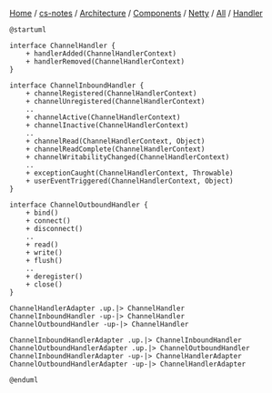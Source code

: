 [Home](https://mengxianbin.github.io) /
[cs-notes](https://mengxianbin.github.io/cs-notes/site) /
[Architecture](https://mengxianbin.github.io/cs-notes/site/Architecture) /
[Components](https://mengxianbin.github.io/cs-notes/site/Architecture/Components) /
[Netty](https://mengxianbin.github.io/cs-notes/site/Architecture/Components/Netty) /
[All](https://mengxianbin.github.io/cs-notes/site/Architecture/Components/Netty/All) /
[Handler](https://mengxianbin.github.io/cs-notes/site/Architecture/Components/Netty/All/Handler)

```puml
@startuml

interface ChannelHandler {
    + handlerAdded(ChannelHandlerContext)
    + handlerRemoved(ChannelHandlerContext)
}

interface ChannelInboundHandler {
    + channelRegistered(ChannelHandlerContext)
    + channelUnregistered(ChannelHandlerContext)
    ..
    + channelActive(ChannelHandlerContext)
    + channelInactive(ChannelHandlerContext)
    ..
    + channelRead(ChannelHandlerContext, Object)
    + channelReadComplete(ChannelHandlerContext)
    + channelWritabilityChanged(ChannelHandlerContext)
    ..
    + exceptionCaught(ChannelHandlerContext, Throwable)
    + userEventTriggered(ChannelHandlerContext, Object)
}

interface ChannelOutboundHandler {
    + bind()
    + connect()
    + disconnect()
    ..
    + read()
    + write()
    + flush()
    ..
    + deregister()
    + close()
}

ChannelHandlerAdapter .up.|> ChannelHandler
ChannelInboundHandler -up-|> ChannelHandler
ChannelOutboundHandler -up-|> ChannelHandler

ChannelInboundHandlerAdapter .up.|> ChannelInboundHandler
ChannelOutboundHandlerAdapter .up.|> ChannelOutboundHandler
ChannelInboundHandlerAdapter -up-|> ChannelHandlerAdapter
ChannelOutboundHandlerAdapter -up-|> ChannelHandlerAdapter

@enduml
```
